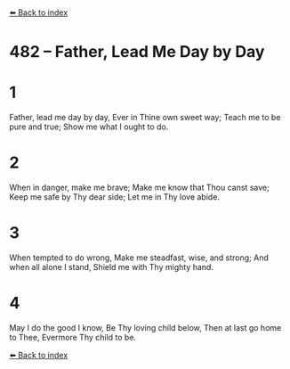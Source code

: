 [⬅️ Back to index](../README.md)

# 482 – Father, Lead Me Day by Day


# 1
Father, lead me day by day,
Ever in Thine own sweet way;
Teach me to be pure and true;
Show me what I ought to do.

# 2
When in danger, make me brave;
Make me know that Thou canst save;
Keep me safe by Thy dear side;
Let me in Thy love abide.

# 3
When tempted to do wrong,
Make me steadfast, wise, and strong;
And when all alone I stand,
Shield me with Thy mighty hand.

# 4
May I do the good I know,
Be Thy loving child below,
Then at last go home to Thee,
Evermore Thy child to be.

[⬅️ Back to index](../README.md)
